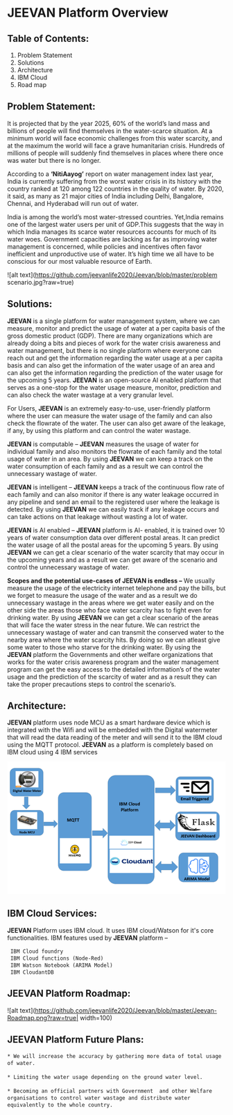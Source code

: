 ﻿# JEEVAN Platform Overview

## Table of Contents:
1. Problem Statement
2. Solutions
3. Architecture
4. IBM Cloud
5. Road map


## Problem Statement:

It is projected that by the year 2025, 60% of the world’s land mass and billions of people will find themselves in the water-scarce situation. At a minimum world will face economic challenges from this water scarcity, and at the maximum the world will face a grave humanitarian crisis. Hundreds of millions of people will suddenly find themselves in places where there once was water but there is no longer.

According to a **‘NitiAayog’** report on water management index last year, India is currently suffering from the worst water crisis in its history with the country ranked at 120 among 122 countries in the quality of water. By 2020, it said, as many as 21 major cities of India including Delhi, Bangalore, Chennai, and Hyderabad will run out of water.

India is among the world’s most water-stressed countries. Yet,India remains one of the largest water users per unit of GDP.This suggests that the way in which India manages its scarce water resources accounts for much of its water woes. Government capacities are lacking as far as improving water management is concerned, while policies and incentives often favor inefficient and unproductive use of water. It’s high time we all have to be conscious for our most valuable resource of Earth.

![alt text](https://github.com/jeevanlife2020/Jeevan/blob/master/problem scenario.jpg?raw=true)

## Solutions:

**JEEVAN** is a single platform for water management system, where we can measure, monitor and predict the usage of water at a per capita basis of the gross domestic product (GDP). There are many organizations which are already doing a bits and pieces of work for the water crisis awareness and water management, but there is no single platform where everyone can reach out and get the information regarding the water usage at a per capita basis and can also get the information of the water usage of an area and can also get the information regarding the prediction of the water usage for the upcoming 5 years. **JEEVAN** is an open-source AI enabled platform that serves as a one-stop for the water usage measure, monitor, prediction and can also check the water wastage at a very granular level.

For Users, **JEEVAN** is an extremely easy-to-use, user-friendly platform where the user can measure the water usage of the family and can also check the flowrate of the water. The user can also get aware of the leakage, if any, by using this platform and can control the water wastage.

**JEEVAN** is computable – **JEEVAN** measures the usage of water for individual family and also monitors the flowrate of each family and the total usage of water in an area. By using **JEEVAN** we can keep a track on the water consumption of each family and as a result we can control the unnecessary wastage of water.

**JEEVAN** is intelligent – **JEEVAN** keeps a track of the continuous flow rate of each family and can also monitor if there is any water leakage occurred in any pipeline and send an email to the registered user where the leakage is detected. By using **JEEVAN** we can easily track if any leakage occurs and can take actions on that leakage without wasting a lot of water.

**JEEVAN** is AI enabled – **JEEVAN** platform is AI- enabled, it is trained over 10 years of water consumption data over different postal areas. It can predict the water usage of all the postal areas for the upcoming 5 years. By using **JEEVAN** we can get a clear scenario of the water scarcity that may occur in the upcoming years and as a result we can get aware of the scenario and control the unnecessary wastage of water.


**Scopes and the potential use-cases of JEEVAN is endless –** We usually measure the usage of the electricity internet telephone and pay the bills, but we forget to measure the usage of the water and as a result we do unnecessary wastage in the areas where we get water easily and on the other side the areas those who face water scarcity has to fight even for drinking water. By using **JEEVAN** we can get a clear scenario of the areas that will face the water stress in the near future. We can restrict the unnecessary wastage of water and can transmit the conserved water to the nearby area where the water scarcity hits. By doing so we can atleast give some water to those who starve for the drinking water. By using the **JEEVAN** platform the Governments and other welfare organizations that works for the water crisis awareness program and the water management program can get the easy access to the detailed information’s of the water usage and the prediction of the scarcity of water and as a result they can take the proper precautions steps to control the scenario’s.

## Architecture:

**JEEVAN** platform uses node MCU as a smart hardware device which is integrated with the Wifi and will be embedded with the Digital watermeter that will read the data reading of the meter and will send it to the IBM cloud using the MQTT protocol. **JEEVAN** as a platform is completely based on IBM cloud using 4 IBM services

![alt text](https://github.com/jeevanlife2020/Jeevan/blob/master/Jeevan-Architecture.png?raw=true)

## IBM Cloud Services:

**JEEVAN** Platform uses IBM cloud. It uses IBM cloud/Watson for it's core functionalities.
IBM features used by **JEEVAN** platform –
```
 IBM Cloud foundry
 IBM Cloud functions (Node-Red)
 IBM Watson Notebook (ARIMA Model)
 IBM CloudantDB
```
## JEEVAN Platform Roadmap:

![alt text](https://github.com/jeevanlife2020/Jeevan/blob/master/Jeevan-Roadmap.png?raw=true| width=100)

## JEEVAN Platform Future Plans:
````
* We will increase the accuracy by gathering more data of total usage of water.

* Limiting the water usage depending on the ground water level.

* Becoming an official partners with Government  and other Welfare organisations to control water wastage and distribute water equivalently to the whole country.
````

